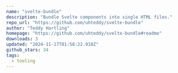 ```yaml
---
name: "svelte-bundle"
description: "Bundle Svelte components into single HTML files."
repo_url: "https://github.com/uhteddy/svelte-bundle"
author: "Teddy Hartling"
homepage: "https://github.com/uhteddy/svelte-bundle#readme"
downloads: 3
updated: "2024-11-17T01:58:22.910Z"
github_stars: 34
tags: 
  - tooling
---
```

